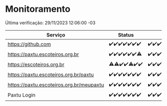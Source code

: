 # Monitoramento

Última verificação: 29/11/2023 12:06:00 -03

|Serviço|Status|Últimas 24h|
|---|---|---|
|https://github.com|<span title="2023-11-22: OK=23">✔️</span><span title="2023-11-23: OK=24">✔️</span><span title="2023-11-24: OK=24">✔️</span><span title="2023-11-25: OK=24">✔️</span><span title="2023-11-26: OK=24">✔️</span><span title="2023-11-27: OK=24">✔️</span><span title="2023-11-28: OK=15">✔️</span>|<span title="28/11/2023 12:06:00 -03 : 200">✔️</span><span title="28/11/2023 13:08:00 -03 : 200">✔️</span><span title="28/11/2023 14:05:00 -03 : 200">✔️</span><span title="28/11/2023 15:08:00 -03 : 200">✔️</span><span title="28/11/2023 16:03:00 -03 : 200">✔️</span><span title="28/11/2023 17:06:00 -03 : 200">✔️</span><span title="28/11/2023 18:04:00 -03 : 200">✔️</span><span title="28/11/2023 19:04:00 -03 : 200">✔️</span><span title="28/11/2023 20:06:00 -03 : 200">✔️</span><span title="28/11/2023 21:31:00 -03 : 200">✔️</span><span title="28/11/2023 22:47:00 -03 : 200">✔️</span><span title="28/11/2023 23:20:00 -03 : 200">✔️</span><span title="29/11/2023 00:07:00 -03 : 200">✔️</span><span title="29/11/2023 01:07:00 -03 : 200">✔️</span><span title="29/11/2023 02:06:00 -03 : 200">✔️</span><span title="29/11/2023 03:08:00 -03 : 200">✔️</span><span title="29/11/2023 04:06:00 -03 : 200">✔️</span><span title="29/11/2023 05:09:00 -03 : 200">✔️</span><span title="29/11/2023 06:06:00 -03 : 200">✔️</span><span title="29/11/2023 07:07:00 -03 : 200">✔️</span><span title="29/11/2023 08:04:00 -03 : 200">✔️</span><span title="29/11/2023 09:12:00 -03 : 200">✔️</span><span title="29/11/2023 10:09:00 -03 : 200">✔️</span><span title="29/11/2023 11:05:00 -03 : 200">✔️</span><span title="29/11/2023 12:06:00 -03 : 200">✔️</span>|
|https://paxtu.escoteiros.org.br|<span title="2023-11-22: OK=23">✔️</span><span title="2023-11-23: OK=24">✔️</span><span title="2023-11-24: OK=24">✔️</span><span title="2023-11-25: OK=24">✔️</span><span title="2023-11-26: OK=24">✔️</span><span title="2023-11-27: OK=24">✔️</span><span title="2023-11-28: OK=14, Falhas=1">⚠️</span>|<span title="28/11/2023 12:06:00 -03 : 200">✔️</span><span title="28/11/2023 13:08:00 -03 : 200">✔️</span><span title="28/11/2023 14:05:00 -03 : 200">✔️</span><span title="28/11/2023 15:08:00 -03 : 200">✔️</span><span title="28/11/2023 16:03:00 -03 : 200">✔️</span><span title="28/11/2023 17:06:00 -03 : 200">✔️</span><span title="28/11/2023 18:04:00 -03 : 200">✔️</span><span title="28/11/2023 19:04:00 -03 : 200">✔️</span><span title="28/11/2023 20:06:00 -03 : 200">✔️</span><span title="28/11/2023 21:31:00 -03 : 200">✔️</span><span title="28/11/2023 22:47:00 -03 : 200">✔️</span><span title="28/11/2023 23:20:00 -03 : 200">✔️</span><span title="29/11/2023 00:07:00 -03 : 200">✔️</span><span title="29/11/2023 01:07:00 -03 : 200">✔️</span><span title="29/11/2023 02:06:00 -03 : 200">✔️</span><span title="29/11/2023 03:08:00 -03 : 200">✔️</span><span title="29/11/2023 04:06:00 -03 : 200">✔️</span><span title="29/11/2023 05:09:00 -03 : 200">✔️</span><span title="29/11/2023 06:06:00 -03 : 200">✔️</span><span title="29/11/2023 07:07:00 -03 : 200">✔️</span><span title="29/11/2023 08:04:00 -03 : 200">✔️</span><span title="29/11/2023 09:12:00 -03 : 200">✔️</span><span title="29/11/2023 10:09:00 -03 : 200">✔️</span><span title="29/11/2023 11:05:00 -03 : 200">✔️</span><span title="29/11/2023 12:06:00 -03 : 200">✔️</span>|
|https://escoteiros.org.br|<span title="2023-11-22: OK=22, Falhas=1">⚠️</span><span title="2023-11-23: OK=23, Falhas=1">⚠️</span><span title="2023-11-24: OK=24">✔️</span><span title="2023-11-25: OK=24">✔️</span><span title="2023-11-26: OK=23, Falhas=1">⚠️</span><span title="2023-11-27: OK=24">✔️</span><span title="2023-11-28: OK=15">✔️</span>|<span title="28/11/2023 12:06:00 -03 : 200">✔️</span><span title="28/11/2023 13:08:00 -03 : 200">✔️</span><span title="28/11/2023 14:05:00 -03 : 200">✔️</span><span title="28/11/2023 15:08:00 -03 : 200">✔️</span><span title="28/11/2023 16:03:00 -03 : 200">✔️</span><span title="28/11/2023 17:06:00 -03 : 200">✔️</span><span title="28/11/2023 18:04:00 -03 : 200">✔️</span><span title="28/11/2023 19:04:00 -03 : 200">✔️</span><span title="28/11/2023 20:06:00 -03 : 200">✔️</span><span title="28/11/2023 21:31:00 -03 : 200">✔️</span><span title="28/11/2023 22:47:00 -03 : 200">✔️</span><span title="28/11/2023 23:20:00 -03 : 200">✔️</span><span title="29/11/2023 00:07:00 -03 : 200">✔️</span><span title="29/11/2023 01:07:00 -03 : 200">✔️</span><span title="29/11/2023 02:06:00 -03 : 200">✔️</span><span title="29/11/2023 03:08:00 -03 : 200">✔️</span><span title="29/11/2023 04:06:00 -03 : 200">✔️</span><span title="29/11/2023 05:09:00 -03 : 200">✔️</span><span title="29/11/2023 06:06:00 -03 : 200">✔️</span><span title="29/11/2023 07:07:00 -03 : 200">✔️</span><span title="29/11/2023 08:04:00 -03 : 200">✔️</span><span title="29/11/2023 09:12:00 -03 : 200">✔️</span><span title="29/11/2023 10:09:00 -03 : 200">✔️</span><span title="29/11/2023 11:05:00 -03 : 200">✔️</span><span title="29/11/2023 12:06:00 -03 : 200">✔️</span>|
|https://paxtu.escoteiros.org.br/paxtu|<span title="2023-11-22: OK=23">✔️</span><span title="2023-11-23: OK=24">✔️</span><span title="2023-11-24: OK=24">✔️</span><span title="2023-11-25: OK=24">✔️</span><span title="2023-11-26: OK=24">✔️</span><span title="2023-11-27: OK=24">✔️</span><span title="2023-11-28: OK=15">✔️</span>|<span title="28/11/2023 12:06:00 -03 : 200">✔️</span><span title="28/11/2023 13:08:00 -03 : 200">✔️</span><span title="28/11/2023 14:05:00 -03 : 200">✔️</span><span title="28/11/2023 15:08:00 -03 : 200">✔️</span><span title="28/11/2023 16:03:00 -03 : 200">✔️</span><span title="28/11/2023 17:06:00 -03 : 200">✔️</span><span title="28/11/2023 18:04:00 -03 : 200">✔️</span><span title="28/11/2023 19:04:00 -03 : 200">✔️</span><span title="28/11/2023 20:06:00 -03 : 200">✔️</span><span title="28/11/2023 21:31:00 -03 : 200">✔️</span><span title="28/11/2023 22:47:00 -03 : 200">✔️</span><span title="28/11/2023 23:20:00 -03 : 200">✔️</span><span title="29/11/2023 00:07:00 -03 : 200">✔️</span><span title="29/11/2023 01:07:00 -03 : 200">✔️</span><span title="29/11/2023 02:06:00 -03 : 200">✔️</span><span title="29/11/2023 03:08:00 -03 : 200">✔️</span><span title="29/11/2023 04:06:00 -03 : 200">✔️</span><span title="29/11/2023 05:09:00 -03 : 200">✔️</span><span title="29/11/2023 06:06:00 -03 : 200">✔️</span><span title="29/11/2023 07:07:00 -03 : 200">✔️</span><span title="29/11/2023 08:04:00 -03 : 200">✔️</span><span title="29/11/2023 09:12:00 -03 : 200">✔️</span><span title="29/11/2023 10:09:00 -03 : 200">✔️</span><span title="29/11/2023 11:05:00 -03 : 200">✔️</span><span title="29/11/2023 12:06:00 -03 : 200">✔️</span>|
|https://paxtu.escoteiros.org.br/meupaxtu|<span title="2023-11-22: OK=23">✔️</span><span title="2023-11-23: OK=24">✔️</span><span title="2023-11-24: OK=24">✔️</span><span title="2023-11-25: OK=24">✔️</span><span title="2023-11-26: OK=24">✔️</span><span title="2023-11-27: OK=24">✔️</span><span title="2023-11-28: OK=15">✔️</span>|<span title="28/11/2023 12:06:00 -03 : 200">✔️</span><span title="28/11/2023 13:08:00 -03 : 200">✔️</span><span title="28/11/2023 14:05:00 -03 : 200">✔️</span><span title="28/11/2023 15:08:00 -03 : 200">✔️</span><span title="28/11/2023 16:03:00 -03 : 200">✔️</span><span title="28/11/2023 17:06:00 -03 : 200">✔️</span><span title="28/11/2023 18:04:00 -03 : 200">✔️</span><span title="28/11/2023 19:04:00 -03 : 200">✔️</span><span title="28/11/2023 20:06:00 -03 : 200">✔️</span><span title="28/11/2023 21:31:00 -03 : 200">✔️</span><span title="28/11/2023 22:47:00 -03 : 200">✔️</span><span title="28/11/2023 23:20:00 -03 : 200">✔️</span><span title="29/11/2023 00:07:00 -03 : 200">✔️</span><span title="29/11/2023 01:07:00 -03 : 200">✔️</span><span title="29/11/2023 02:06:00 -03 : 200">✔️</span><span title="29/11/2023 03:08:00 -03 : 200">✔️</span><span title="29/11/2023 04:06:00 -03 : 200">✔️</span><span title="29/11/2023 05:09:00 -03 : 200">✔️</span><span title="29/11/2023 06:06:00 -03 : 200">✔️</span><span title="29/11/2023 07:07:00 -03 : 200">✔️</span><span title="29/11/2023 08:04:00 -03 : 200">✔️</span><span title="29/11/2023 09:12:00 -03 : 200">✔️</span><span title="29/11/2023 10:09:00 -03 : 200">✔️</span><span title="29/11/2023 11:05:00 -03 : 200">✔️</span><span title="29/11/2023 12:06:00 -03 : 200">✔️</span>|
|Paxtu Login|<span title="2023-11-22: OK=23">✔️</span><span title="2023-11-23: OK=24">✔️</span><span title="2023-11-24: OK=24">✔️</span><span title="2023-11-25: OK=24">✔️</span><span title="2023-11-26: OK=24">✔️</span><span title="2023-11-27: OK=24">✔️</span><span title="2023-11-28: OK=15">✔️</span>|<span title="28/11/2023 12:06:00 -03 : 200">✔️</span><span title="28/11/2023 13:08:00 -03 : 200">✔️</span><span title="28/11/2023 14:05:00 -03 : 200">✔️</span><span title="28/11/2023 15:08:00 -03 : 200">✔️</span><span title="28/11/2023 16:03:00 -03 : 200">✔️</span><span title="28/11/2023 17:06:00 -03 : 200">✔️</span><span title="28/11/2023 18:04:00 -03 : 200">✔️</span><span title="28/11/2023 19:04:00 -03 : 200">✔️</span><span title="28/11/2023 20:06:00 -03 : 200">✔️</span><span title="28/11/2023 21:31:00 -03 : 200">✔️</span><span title="28/11/2023 22:47:00 -03 : 200">✔️</span><span title="28/11/2023 23:20:00 -03 : 200">✔️</span><span title="29/11/2023 00:07:00 -03 : 200">✔️</span><span title="29/11/2023 01:07:00 -03 : 200">✔️</span><span title="29/11/2023 02:06:00 -03 : 200">✔️</span><span title="29/11/2023 03:08:00 -03 : 200">✔️</span><span title="29/11/2023 04:06:00 -03 : 200">✔️</span><span title="29/11/2023 05:09:00 -03 : 200">✔️</span><span title="29/11/2023 06:06:00 -03 : 200">✔️</span><span title="29/11/2023 07:07:00 -03 : 200">✔️</span><span title="29/11/2023 08:04:00 -03 : 200">✔️</span><span title="29/11/2023 09:12:00 -03 : 200">✔️</span><span title="29/11/2023 10:09:00 -03 : 200">✔️</span><span title="29/11/2023 11:05:00 -03 : 200">✔️</span><span title="29/11/2023 12:06:00 -03 : 200">✔️</span>|
